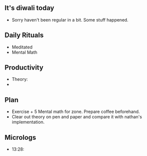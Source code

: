 ## It's diwali today
* Sorry haven't been regular in a bit. Some stuff happened.

## Daily Rituals
* Meditated
* Mental Math

## Productivity
* Theory:
* 

## Plan
* Exercise + 5 Mental math for zone. Prepare coffee beforehand.
* Clear out theory on pen and paper and compare it with nathan's implementation.

## Micrologs
* 13:28: